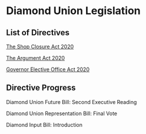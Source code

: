 # Diamond Union Legislation

## List of Directives

[The Shop Closure Act 2020](https://hackmd.io/Uqz4RzslQlu6xuhnA3RlSA?view)

[The Argument Act 2020](https://hackmd.io/z8oKsnu5Ta2AK7b9ehyFVA?view)

[Governor Elective Office Act 2020](https://hackmd.io/1pHucq-ySTCPOfZwf5Siig?view)

## Directive Progress

Diamond Union Future Bill: Second Executive Reading

Diamond Union Representation Bill: Final Vote

Diamond Input Bill: Introduction
